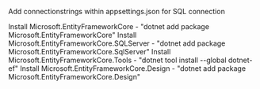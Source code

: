 Add connectionstrings within appsettings.json for SQL connection

Install Microsoft.EntityFrameworkCore - "dotnet add package Microsoft.EntityFrameworkCore"
Install Microsoft.EntityFrameworkCore.SQLServer - "dotnet add package Microsoft.EntityFrameworkCore.SqlServer"
Install Microsoft.EntityFrameworkCore.Tools - "dotnet tool install --global dotnet-ef"
Install Microsoft.EntityFrameworkCore.Design - "dotnet add package Microsoft.EntityFrameworkCore.Design"
